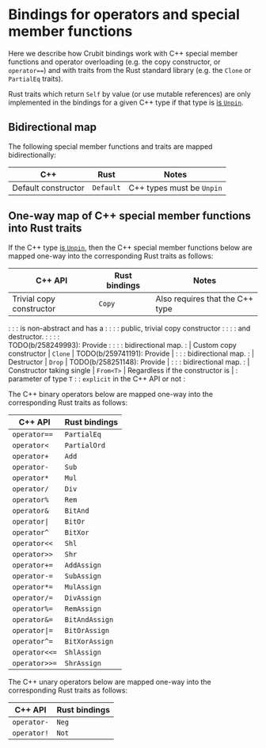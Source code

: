 # Bindings for operators and special member functions

Here we describe how Crubit bindings work with C++ special member functions and
operator overloading (e.g. the copy constructor, or `operator==`) and with
traits from the Rust standard library (e.g. the `Clone` or `PartialEq` traits).

Rust traits which return `Self` by value (or use mutable references) are only
implemented in the bindings for a given C++ type if that type is
[is `Unpin`](../../unpin.md).

## Bidirectional map

The following special member functions and traits are mapped bidirectionally:

C++                 | Rust      | Notes
------------------- | --------- | -------------------------
Default constructor | `Default` | C++ types must be `Unpin`

## One-way map of C++ special member functions into Rust traits

If the C++ type [is `Unpin`](../../unpin.md), then the C++ special member
functions below are mapped one-way into the corresponding Rust traits as
follows:

| C++ API                   | Rust bindings | Notes                            |
| ------------------------- | ------------- | -------------------------------- |
| Trivial copy constructor  | `Copy`        | Also requires that the C++ type  |
:                           :               : is non-abstract and has a        :
:                           :               : public, trivial copy constructor :
:                           :               : and destructor.                  :
:                           :               : <br>TODO(b/258249993)\: Provide  :
:                           :               : bidirectional map.               :
| Custom copy constructor   | `Clone`       | TODO(b/259741191): Provide       |
:                           :               : bidirectional map.               :
| Destructor                | `Drop`        | TODO(b/258251148): Provide       |
:                           :               : bidirectional map.               :
| Constructor taking single | `From<T>`     | Regardless if the constructor is |
: parameter of type `T`     :               : `explicit` in the C++ API or not :

The C++ binary operators below are mapped one-way into the corresponding Rust
traits as follows:

C++ API       | Rust bindings
------------- | --------------
`operator==`  | `PartialEq`
`operator<`   | `PartialOrd`
`operator+`   | `Add`
`operator-`   | `Sub`
`operator*`   | `Mul`
`operator/`   | `Div`
`operator%`   | `Rem`
`operator&`   | `BitAnd`
`operator\|`  | `BitOr`
`operator^`   | `BitXor`
`operator<<`  | `Shl`
`operator>>`  | `Shr`
`operator+=`  | `AddAssign`
`operator-=`  | `SubAssign`
`operator*=`  | `MulAssign`
`operator/=`  | `DivAssign`
`operator%=`  | `RemAssign`
`operator&=`  | `BitAndAssign`
`operator\|=` | `BitOrAssign`
`operator^=`  | `BitXorAssign`
`operator<<=` | `ShlAssign`
`operator>>=` | `ShrAssign`

The C++ unary operators below are mapped one-way into the corresponding Rust
traits as follows:

C++ API     | Rust bindings
----------- | -------------
`operator-` | `Neg`
`operator!` | `Not`
